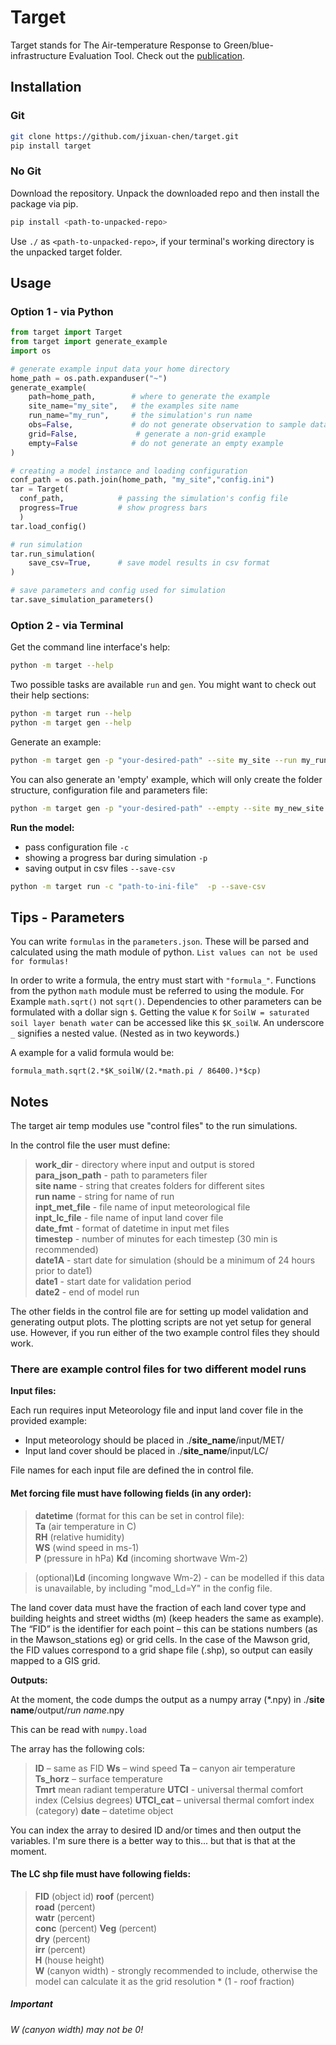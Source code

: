 # Target
Target stands for The Air-temperature Response to Green/blue-infrastructure Evaluation Tool. Check out the [publication](https://www.geosci-model-dev.net/12/785/2019/gmd-12-785-2019.html).
## Installation

### Git
```sh 
git clone https://github.com/jixuan-chen/target.git
pip install target
```


### No Git

Download the repository. Unpack the downloaded repo and then install the package via pip.
```sh
pip install <path-to-unpacked-repo>
```
Use `./` as `<path-to-unpacked-repo>`, if your terminal's working directory is the unpacked target folder.


## Usage

### Option 1 - via Python

```python
from target import Target
from target import generate_example
import os

# generate example input data your home directory
home_path = os.path.expanduser("~")
generate_example(
    path=home_path,        # where to generate the example
    site_name="my_site",   # the examples site name
    run_name="my_run",     # the simulation's run name
    obs=False,             # do not generate observation to sample data for later validation
    grid=False,             # generate a non-grid example
    empty=False            # do not generate an empty example
)

# creating a model instance and loading configuration 
conf_path = os.path.join(home_path, "my_site","config.ini")
tar = Target(
  conf_path,            # passing the simulation's config file
  progress=True         # show progress bars
  )
tar.load_config()

# run simulation
tar.run_simulation(
    save_csv=True,      # save model results in csv format
)

# save parameters and config used for simulation
tar.save_simulation_parameters()
```


### Option 2 - via Terminal

Get the command line interface's help:
```sh
python -m target --help
```
Two possible tasks are available `run` and `gen`.
You might want to check out their help sections:
```sh 
python -m target run --help
python -m target gen --help
```

Generate an example:
```sh
python -m target gen -p "your-desired-path" --site my_site --run my_run_name
```

You can also generate an 'empty' example, which will only create the folder structure, configuration file and parameters file:
```sh
python -m target gen -p "your-desired-path" --empty --site my_new_site --run my_run_name
```

**Run the model:**
 - pass configuration file `-c`
 - showing a progress bar during simulation `-p`
 - saving output in csv files `--save-csv`
```sh
python -m target run -c "path-to-ini-file"  -p --save-csv
```

## Tips - Parameters

You can write `formulas` in the `parameters.json`. 
These will be parsed and calculated using the math module of python.
`List values can not be used for formulas!`

In order to write a formula, the entry must start with `"formula_"`.
Functions from the python `math` module must be referred to using the module. 
For Example `math.sqrt()` not `sqrt()`.
Dependencies to other parameters can be formulated with  a dollar sign `$`.
Getting the value `K` for `SoilW = saturated soil layer benath water` can be accessed like this `$K_soilW`.
An underscore `_` signifies a nested value. (Nested as in two keywords.)

A example for a valid formula would be:
```
formula_math.sqrt(2.*$K_soilW/(2.*math.pi / 86400.)*$cp)
```




## Notes

The target air temp modules use "control files" to the run simulations.

In the control file the user must define:


>**work_dir** - directory where input and output is stored  
>**para_json_path** - path to parameters filer  
>**site name** - string that creates folders for different sites  
>**run name**   - string for name of run  
>**inpt_met_file** - file name of input meteorological file  
>**inpt_lc_file** - file name of input land cover file  
>**date_fmt**  - format of datetime in input met files  
>**timestep** - number of minutes for each timestep (30 min is recommended)  
>**date1A** - start date for simulation (should be a minimum of 24 hours prior to date1)  
>**date1** - start date for validation period  
>**date2** - end of model run  



The other fields in the control file are for setting up model validation and generating output plots. The plotting scripts are not yet setup for general use. However, if you run either of the two example control files they should work.  

### There are example control files for two different model runs

**Input files:**

Each run requires input Meteorology file and input land cover file in the provided example: 

- Input meteorology should be placed in ./**site_name**/input/MET/
- Input land cover should be placed in ./**site_name**/input/LC/

File names for each input file are defined the in control file. 


#### Met forcing file must have following fields (in any order):

>**datetime** (format for this can be set in control file):  
>**Ta** (air temperature in C)  
>**RH** (relative humidity)  
>**WS** (wind speed in ms-1)  
>**P**  (pressure in hPa)
>**Kd** (incoming shortwave Wm-2)  

>(optional)**Ld** (incoming longwave Wm-2) - can be modelled if this data is unavailable, by including "mod_Ld=Y" in the config file.

The land cover data must have the fraction of each land cover type and building heights and street widths (m) (keep headers the same as example). The “FID” is the identifier for each point – this can be stations numbers (as in the Mawson_stations eg) or grid cells. In the case of the Mawson grid, the FID values correspond to a grid shape file (.shp), so output can easily mapped to a GIS grid. 


**Outputs:**

At the moment, the code dumps the output as a numpy array (*.npy) in ./**site name**/output/_run name_.npy

This can be read with `numpy.load`

The array has the following cols:

>**ID** – same as FID
>**Ws** – wind speed
>**Ta** – canyon air temperature  
>**Ts_horz** – surface temperature  
>**Tmrt** mean radiant temperature
>**UTCI** - universal thermal comfort index (Celsius degrees)
>**UTCI_cat** – universal thermal comfort index (category) 
>**date** – datetime object

You can index the array to desired ID and/or times and then output the variables. I'm sure there is a better way to this... but that is that at the moment. 


#### The LC shp file must have following fields:

>**FID** (object id)
>**roof** (percent)  
>**road** (percent)  
>**watr** (percent)  
>**conc**  (percent)
>**Veg** (percent)  
>**dry** (percent)  
>**irr** (percent)  
>**H** (house height)  
>**W** (canyon width) - strongly recommended to include, otherwise the model can calculate it as the grid resolution * (1 - roof fraction)

##### Important

*W (canyon width) may not be 0!*
